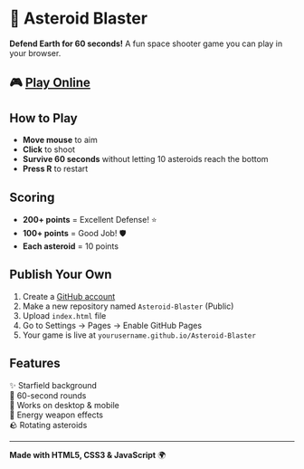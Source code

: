 # 🚀 Asteroid Blaster

**Defend Earth for 60 seconds!** A fun space shooter game you can play in your browser.

## 🎮 [Play Online](https://illurianish.github.io/Asteroid_Blaster/)

## How to Play
- **Move mouse** to aim
- **Click** to shoot
- **Survive 60 seconds** without letting 10 asteroids reach the bottom
- **Press R** to restart

## Scoring
- **200+ points** = Excellent Defense! ⭐
- **100+ points** = Good Job! 🛡️
- **Each asteroid** = 10 points

## Publish Your Own
1. Create a [GitHub account](https://github.com)
2. Make a new repository named `Asteroid-Blaster` (Public)
3. Upload `index.html` file
4. Go to Settings → Pages → Enable GitHub Pages
5. Your game is live at `yourusername.github.io/Asteroid-Blaster`

## Features
✨ Starfield background  
🎯 60-second rounds  
📱 Works on desktop & mobile  
🔫 Energy weapon effects  
🪨 Rotating asteroids  

---
**Made with HTML5, CSS3 & JavaScript** 🌍 

